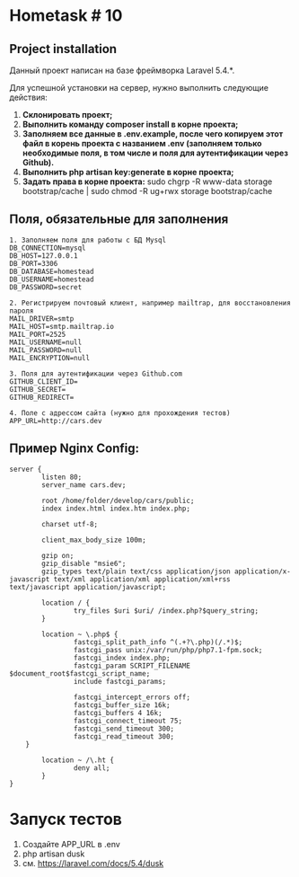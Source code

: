 # Hometask # 10

## Project installation

Данный проект написан на базе фреймворка Laravel 5.4.*.

Для успешной установки на сервер, нужно выполнить следующие действия:

1. <strong>Склонировать проект;</strong>
2. <strong>Выполнить команду composer install в корне проекта;</strong>
3. <strong>Заполняем все данные в .env.example, после чего копируем этот файл в корень проекта с названием .env (заполняем только необходимые поля, в том числе и поля для аутентификации через Github).</strong>
4. <strong>Выполнить php artisan key:generate в корне проекта;</strong>
5. <strong>Задать права в корне проекта:</strong> sudo chgrp -R www-data storage bootstrap/cache | sudo chmod -R ug+rwx storage bootstrap/cache

## Поля, обязательные для заполнения
```
1. Заполняем поля для работы с БД Mysql
DB_CONNECTION=mysql
DB_HOST=127.0.0.1
DB_PORT=3306
DB_DATABASE=homestead
DB_USERNAME=homestead
DB_PASSWORD=secret

2. Регистрируем почтовый клиент, например mailtrap, для восстановления пароля
MAIL_DRIVER=smtp
MAIL_HOST=smtp.mailtrap.io
MAIL_PORT=2525
MAIL_USERNAME=null
MAIL_PASSWORD=null
MAIL_ENCRYPTION=null

3. Поля для аутентификации через Github.com
GITHUB_CLIENT_ID=
GITHUB_SECRET=
GITHUB_REDIRECT=

4. Поле с адрессом сайта (нужно для прохождения тестов)
APP_URL=http://cars.dev
```

## Пример Nginx Config:

```
server {
        listen 80;
        server_name cars.dev;

        root /home/folder/develop/cars/public;
        index index.html index.htm index.php;

        charset utf-8;

        client_max_body_size 100m;

        gzip on;
        gzip_disable "msie6";
        gzip_types text/plain text/css application/json application/x-javascript text/xml application/xml application/xml+rss text/javascript application/javascript;

        location / {
                try_files $uri $uri/ /index.php?$query_string;
        }

        location ~ \.php$ {
                fastcgi_split_path_info ^(.+?\.php)(/.*)$;
                fastcgi_pass unix:/var/run/php/php7.1-fpm.sock;
                fastcgi_index index.php;
                fastcgi_param SCRIPT_FILENAME $document_root$fastcgi_script_name;
                include fastcgi_params;

                fastcgi_intercept_errors off;
                fastcgi_buffer_size 16k;
                fastcgi_buffers 4 16k;
                fastcgi_connect_timeout 75;
                fastcgi_send_timeout 300;
                fastcgi_read_timeout 300;
    }

        location ~ /\.ht {
                deny all;
        }
}
```
# Запуск тестов
1. Создайте APP_URL в .env
2. php artisan dusk
3. см. https://laravel.com/docs/5.4/dusk